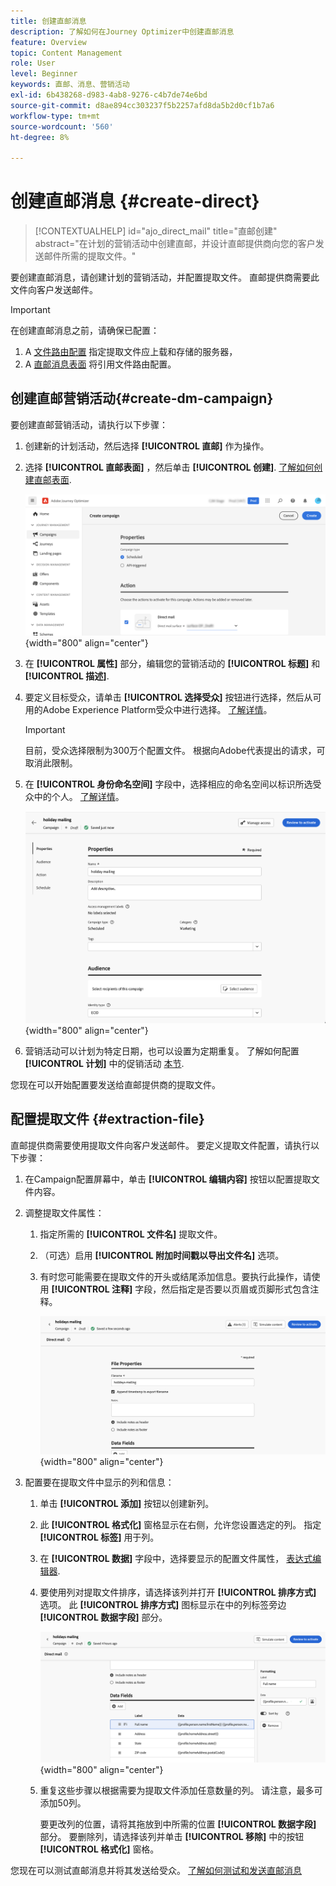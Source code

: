 ```yaml
---
title: 创建直邮消息
description: 了解如何在Journey Optimizer中创建直邮消息
feature: Overview
topic: Content Management
role: User
level: Beginner
keywords: 直邮、消息、营销活动
exl-id: 6b438268-d983-4ab8-9276-c4b7de74e6bd
source-git-commit: d8ae894cc303237f5b2257afd8da5b2d0cf1b7a6
workflow-type: tm+mt
source-wordcount: '560'
ht-degree: 8%

---
```


# 创建直邮消息 {#create-direct}

>[!CONTEXTUALHELP]
>id="ajo_direct_mail"
>title="直邮创建"
>abstract="在计划的营销活动中创建直邮，并设计直邮提供商向您的客户发送邮件所需的提取文件。"

要创建直邮消息，请创建计划的营销活动，并配置提取文件。 直邮提供商需要此文件向客户发送邮件。

>[!IMPORTANT]
>
>在创建直邮消息之前，请确保已配置：
>
>1. A [文件路由配置](../direct-mail/direct-mail-configuration.md#file-routing-configuration) 指定提取文件应上载和存储的服务器，
>1. A [直邮消息表面](../direct-mail/direct-mail-configuration.md#direct-mail-surface) 将引用文件路由配置。


## 创建直邮营销活动{#create-dm-campaign}

要创建直邮营销活动，请执行以下步骤：

1. 创建新的计划活动，然后选择 **[!UICONTROL 直邮]** 作为操作。

1. 选择 **[!UICONTROL 直邮表面]** ，然后单击 **[!UICONTROL 创建]**. [了解如何创建直邮表面](direct-mail-configuration.md#direct-mail-surface).

   ![](assets/direct-mail-campaign.png){width="800" align="center"}

1. 在 **[!UICONTROL 属性]** 部分，编辑您的营销活动的 **[!UICONTROL 标题]** 和 **[!UICONTROL 描述]**.

1. 要定义目标受众，请单击 **[!UICONTROL 选择受众]** 按钮进行选择，然后从可用的Adobe Experience Platform受众中进行选择。 [了解详情](../audience/about-audiences.md)。

   >[!IMPORTANT]
   >
   >目前，受众选择限制为300万个配置文件。 根据向Adobe代表提出的请求，可取消此限制。

1. 在 **[!UICONTROL 身份命名空间]** 字段中，选择相应的命名空间以标识所选受众中的个人。 [了解详情](../event/about-creating.md#select-the-namespace)。

   ![](assets/direct-mail-campaign-properties.png){width="800" align="center"}

1. 营销活动可以计划为特定日期，也可以设置为定期重复。 了解如何配置 **[!UICONTROL 计划]** 中的促销活动 [本节](../campaigns/create-campaign.md#schedule).

您现在可以开始配置要发送给直邮提供商的提取文件。

## 配置提取文件 {#extraction-file}

直邮提供商需要使用提取文件向客户发送邮件。 要定义提取文件配置，请执行以下步骤：

1. 在Campaign配置屏幕中，单击 **[!UICONTROL 编辑内容]** 按钮以配置提取文件内容。

1. 调整提取文件属性：

   1. 指定所需的 **[!UICONTROL 文件名]** 提取文件。

   1. （可选）启用 **[!UICONTROL 附加时间戳以导出文件名]** 选项。

   1. 有时您可能需要在提取文件的开头或结尾添加信息。要执行此操作，请使用 **[!UICONTROL 注释]** 字段，然后指定是否要以页眉或页脚形式包含注释。

      ![](assets/direct-mail-properties.png){width="800" align="center"}

1. 配置要在提取文件中显示的列和信息：

   1. 单击 **[!UICONTROL 添加]** 按钮以创建新列。

   1. 此 **[!UICONTROL 格式化]** 窗格显示在右侧，允许您设置选定的列。 指定 **[!UICONTROL 标签]** 用于列。

   1. 在 **[!UICONTROL 数据]** 字段中，选择要显示的配置文件属性， [表达式编辑器](../personalization/personalization-build-expressions.md).

   1. 要使用列对提取文件排序，请选择该列并打开 **[!UICONTROL 排序方式]** 选项。 此 **[!UICONTROL 排序方式]** 图标显示在中的列标签旁边 **[!UICONTROL 数据字段]** 部分。

      ![](assets/direct-mail-content.png){width="800" align="center"}

   1. 重复这些步骤以根据需要为提取文件添加任意数量的列。 请注意，最多可添加50列。

      要更改列的位置，请将其拖放到中所需的位置 **[!UICONTROL 数据字段]** 部分。 要删除列，请选择该列并单击 **[!UICONTROL 移除]** 中的按钮 **[!UICONTROL 格式化]** 窗格。

您现在可以测试直邮消息并将其发送给受众。 [了解如何测试和发送直邮消息](test-send-direct-mail.md)

